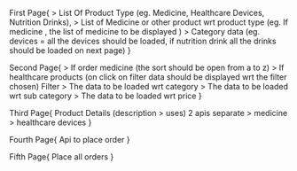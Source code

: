 First Page{
    > List Of Product Type (eg. Medicine, Healthcare Devices, Nutrition Drinks),
    > List of Medicine or other product wrt product type (eg. If medicine , the list of medicine to be displayed )
    > Category data (eg. devices = all the devices should be loaded, if nutrition drink all the drinks should be loaded  on next page)
}

Second Page{
    > If order medicine (the sort should be open from a to z)
    > If healthcare products (on click on filter data should be displayed wrt the filter chosen)
        Filter
            > The data to be loaded wrt category
            > The data to be loaded wrt sub category
            > The data to be loaded wrt price 
}

Third Page{
    Product Details (description > uses) 2 apis separate 
            > medicine 
            > healthcare devices
}

Fourth Page{
    Api to place order
}

Fifth Page{
    Place all orders
}